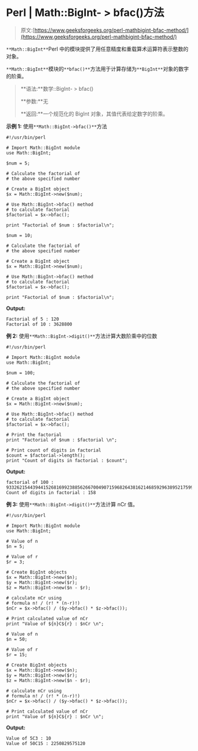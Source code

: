 # Perl | Math::BigInt- > bfac()方法

> 原文:[https://www.geeksforgeeks.org/perl-mathbigint-bfac-method/](https://www.geeksforgeeks.org/perl-mathbigint-bfac-method/)

`**Math::BigInt**`Perl 中的模块提供了用任意精度和重载算术运算符表示整数的对象。

`**Math::BigInt**`模块的`**bfac()**`方法用于计算存储为`**BigInt**`对象的数字的阶乘。

> **语法:**数学::BigInt- > bfac()
> 
> **参数:**无
> 
> **返回:**一个规范化的 BigInt 对象，其值代表给定数字的阶乘。

**示例 1:** 使用`**Math::BigInt->bfac()**`方法

```
#!/usr/bin/perl 

# Import Math::BigInt module
use Math::BigInt;

$num = 5;

# Calculate the factorial of
# the above specified number

# Create a BigInt object
$x = Math::BigInt->new($num);

# Use Math::BigInt->bfac() method
# to calculate factorial
$factorial = $x->bfac();

print "Factorial of $num : $factorial\n";

$num = 10;

# Calculate the factorial of
# the above specified number

# Create a BigInt object
$x = Math::BigInt->new($num);

# Use Math::BigInt->bfac() method
# to calculate factorial
$factorial = $x->bfac();

print "Factorial of $num : $factorial\n";
```

**Output:**

```
Factorial of 5 : 120
Factorial of 10 : 3628800

```

**例 2:** 使用`**Math::BigInt->digit()**`方法计算大数阶乘中的位数

```
#!/usr/bin/perl 

# Import Math::BigInt module
use Math::BigInt;

$num = 100;

# Calculate the factorial of
# the above specified number

# Create a BigInt object
$x = Math::BigInt->new($num);

# Use Math::BigInt->bfac() method
# to calculate factorial
$factorial = $x->bfac();

# Print the factorial
print "Factorial of $num : $factorial \n";

# Print count of digits in factorial
$count = $factorial->length();
print "Count of digits in factorial : $count";
```

**Output:**

```
factorial of 100 : 93326215443944152681699238856266700490715968264381621468592963895217599993229915608941463976156518286253697920827223758251185210916864000000000000000000000000 
Count of digits in factorial : 158

```

**例 3:** 使用`**Math::BigInt->digit()**`方法计算 nCr 值。

```
#!/usr/bin/perl 

# Import Math::BigInt module
use Math::BigInt;

# Value of n
$n = 5;

# Value of r
$r = 3;

# Create BigInt objects 
$x = Math::BigInt->new($n);
$y = Math::BigInt->new($r);
$z = Math::BigInt->new($n - $r);

# calculate nCr using 
# formula n! / (r! * (n-r)!)
$nCr = $x->bfac() / ($y->bfac() * $z->bfac());

# Print calculated value of nCr
print "Value of ${n}C${r} : $nCr \n";

# Value of n
$n = 50;

# Value of r
$r = 15;

# Create BigInt objects 
$x = Math::BigInt->new($n);
$y = Math::BigInt->new($r);
$z = Math::BigInt->new($n - $r);

# calculate nCr using 
# formula n! / (r! * (n-r)!)
$nCr = $x->bfac() / ($y->bfac() * $z->bfac());

# Print calculated value of nCr
print "Value of ${n}C${r} : $nCr \n";
```

**Output:**

```
Value of 5C3 : 10 
Value of 50C15 : 2250829575120 

```